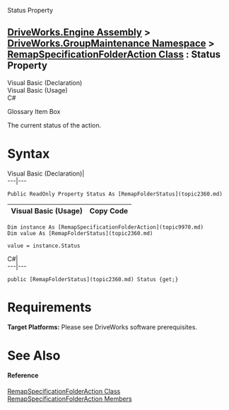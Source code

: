 Status Property   
  
[DriveWorks.Engine Assembly](topic2156.md) > [DriveWorks.GroupMaintenance Namespace](topic9628.md) > [RemapSpecificationFolderAction Class](topic9970.md) : Status Property  
---  
  
Visual Basic (Declaration)    
Visual Basic (Usage)    
C# 

Glossary Item Box

The current status of the action. 

# Syntax

Visual Basic (Declaration)|   
---|---  
      
    
    Public ReadOnly Property Status As [RemapFolderStatus](topic2360.md)  
  
Visual Basic (Usage)| Copy Code  
---|---  
      
    
    Dim instance As [RemapSpecificationFolderAction](topic9970.md)
    Dim value As [RemapFolderStatus](topic2360.md)
     
    value = instance.Status  
  
C#|   
---|---  
      
    
    public [RemapFolderStatus](topic2360.md) Status {get;}  
  
# Requirements

**Target Platforms:** Please see DriveWorks software prerequisites.

# See Also

#### Reference

[RemapSpecificationFolderAction Class](topic9970.md)   
[RemapSpecificationFolderAction Members](topic9971.md)


